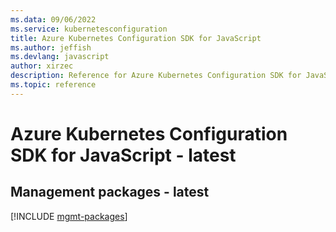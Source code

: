 ```yaml
---
ms.data: 09/06/2022
ms.service: kubernetesconfiguration
title: Azure Kubernetes Configuration SDK for JavaScript
ms.author: jeffish
ms.devlang: javascript
author: xirzec
description: Reference for Azure Kubernetes Configuration SDK for JavaScript
ms.topic: reference
---
```

# Azure Kubernetes Configuration SDK for JavaScript - latest

## Management packages - latest
[!INCLUDE [mgmt-packages](kubernetes-configuration-mgmt-index.md)]